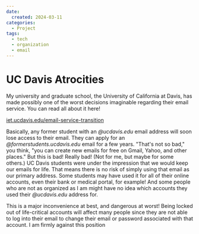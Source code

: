 ```yaml
---
date:
  created: 2024-03-11
categories:
  - Project
tags:
  - tech
  - organization
  - email
---
```

# UC Davis Atrocities

My university and graduate school, the University of California at Davis, has made possibly one of the worst decisions imaginable regarding their email service. You can read all about it here!

[iet.ucdavis.edu/email-service-transition](https://iet.ucdavis.edu/email-service-transition)

<!-- more -->

Basically, any former student with an *@ucdavis.edu* email address will soon lose access to their email. They can apply for an *@formerstudents.ucdavis.edu* email for a few years. "That's not so bad," you think, "you can create new emails for free on Gmail, Yahoo, and other places." But this is bad! Really bad! (Not for me, but maybe for some others.) UC Davis students were under the impression that we would keep our emails for life. That means there is no risk of simply using that email as our primary address. Some students may have used it for all of their online accounts, even their bank or medical portal, for example! And some people who are not as organized as I am might have no idea which accounts they used their *@ucdavis.edu* address for.

This is a major inconvenience at best, and dangerous at worst! Being locked out of life-critical accounts will affect many people since they are not able to log into their email to change their email or password associated with that account. I am firmly against this position